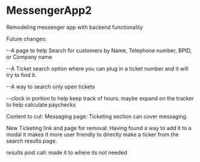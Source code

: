 # MessengerApp2
Remodeling messenger app with backend functionality

Future changes: 

--A page to help Search for customers by Name, Telephone number, BPID, or Company name

--A Ticket search option where you can plug in a ticket number and it will try to find it.

--A way to search only open tickets

--clock in portion to help keep track of hours.
maybe expand on the tracker to help calculate paychecks





Content to cut:
Messaging page: Ticketing section can cover messaging.

New Ticketing link and page for removal: Having found a way to add it to a modal it makes it 
more user friendly to directly make a ticker from the search results page.

results post call: made it to where its not needed

